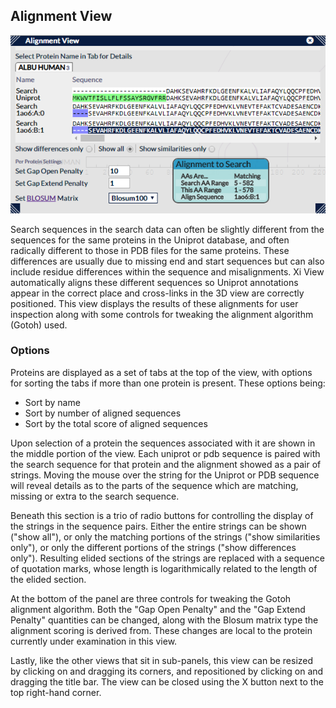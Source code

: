 ## Alignment View ##

![Alignment View](../../img/alignment.png)

Search sequences in the search data can often be slightly different from the sequences for the same proteins in the Uniprot database, and often radically different to those in PDB files for the same proteins. These differences are usually due to missing end and start sequences but can also include residue differences within the sequence and misalignments. Xi View automatically aligns these different sequences so Uniprot annotations appear in the correct place and cross-links in the 3D view are correctly positioned. This view displays the results of these alignments for user inspection along with some controls for tweaking the alignment algorithm (Gotoh) used.

### Options ###

Proteins are displayed as a set of tabs at the top of the view, with options for sorting the tabs if more than one protein is present. These options being:

* Sort by name
* Sort by number of aligned sequences
* Sort by the total score of aligned sequences

Upon selection of a protein the sequences associated with it are shown in the middle portion of the view. Each uniprot or pdb sequence is paired with the search sequence for that protein and the alignment showed as a pair of strings. Moving the mouse over the string for the Uniprot or PDB sequence will reveal details as to the parts of the sequence which are matching, missing or extra to the search sequence.

Beneath this section is a trio of radio buttons for controlling the display of the strings in the sequence pairs. Either the entire strings can be shown ("show all"), or only the matching portions of the strings ("show similarities only"), or only the different portions of the strings ("show differences only"). Resulting elided sections of the strings are replaced with a sequence of quotation marks, whose length is logarithmically related to the length of the elided section.

At the bottom of the panel are three controls for tweaking the Gotoh alignment algorithm. Both the "Gap Open Penalty" and the "Gap Extend Penalty" quantities can be changed, along with the Blosum matrix type the alignment scoring is derived from. These changes are local to the protein currently under examination in this view.
 
Lastly, like the other views that sit in sub-panels, this view can be resized by clicking on and dragging its corners, and repositioned by clicking on and dragging the title bar. The view can be closed using the X button next to the top right-hand corner.




